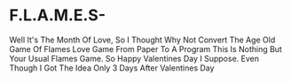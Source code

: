 # F.L.A.M.E.S-
 Well It's The Month Of Love, So I Thought Why Not Convert The Age Old Game Of Flames Love Game From Paper To A Program This Is Nothing But Your Usual Flames Game. So Happy Valentines Day I Suppose. Even Though I Got The Idea Only 3 Days After Valentines Day
